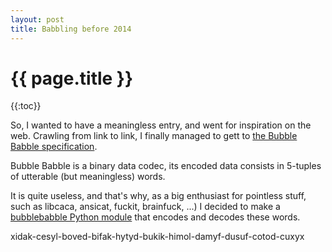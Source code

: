 ```yaml
---
layout: post
title: Babbling before 2014
---
```


{{ page.title }}
================

{{:toc}}


So, I wanted to have a meaningless entry, and went for inspiration on the web.
Crawling from link to link, I finally managed to gett to [the Bubble Babble specification](http://web.mit.edu/kenta/www/one/bubblebabble/spec/jrtrjwzi/draft-huima-01.txt).

Bubble Babble is a binary data codec, its encoded data consists in 5-tuples of utterable (but meaningless) words.

It is quite useless, and that's why, as a big enthusiast for pointless stuff, such as libcaca, ansicat, fuckit, brainfuck, ...) I decided to make a [bubblebabble Python module](https://gitorious.org/python-bubblebabble/python-bubblebabble) that encodes and decodes these words.

xidak-cesyl-boved-bifak-hytyd-bukik-himol-damyf-dusuf-cotod-cuxyx

